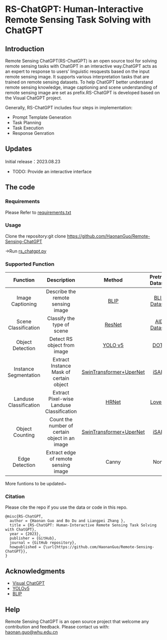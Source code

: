 # RS-ChatGPT: Human-Interactive Remote Sensing Task Solving with ChatGPT
Introduction
----
Remote Sensing ChatGPT(RS-ChatGPT) is an open source tool for solving remote sensing tasks with ChatGPT in an interactive way.ChatGPT acts as an expert to response to users' linguistic resquests based on the input remote sensing image.  It supports various interpretation tasks that are trained on remote sensing datasets. To help ChatGPT better understand remote sensing knowledge, image captioning and scene understanding of remote sensing image are set as prefix.RS-ChatGPT is developed based on the Visual ChatGPT project.

Generally, RS-ChatGPT includes four steps in implementation:
* Prompt Template Generation
* Task Planning
* Task Execution
* Response Genration
  

Updates
----
Initial release：2023.08.23
* TODO: Provide an interactive interface
  
The code
----
### Requirements
Please Refer to [requirements.txt](https://github.com/HaonanGuo/Remote-Sensing-ChatGPT/blob/main/requirements.txt)

### Usage
Clone the repository:git clone https://github.com/HaonanGuo/Remote-Sensing-ChatGPT<br/>

->Run [rs_chatgpt.py](https://github.com/HaonanGuo/Remote-Sensing-ChatGPT/blob/main/rs_chatgpt.py) 

### Supported Function
| Function |    Description  | Method | Pretrain Dataset     | Model Weights     |
| :--------: | :--------: | :--------: | :--------: | :--------: |
| Image Captioning | Describe the remote sensing image | [BLIP](https://icml.cc/virtual/2022/spotlight/16016) | [BLIP Dataset](https://icml.cc/virtual/2022/spotlight/16016)| [weight](https://github.com/salesforce/BLIP) |
| Scene Classification | Classify the type of scene | [ResNet](https://arxiv.org/abs/1512.03385) | [AID Dataset](http://www.captain-whu.com/project/AID/)| [weight](https://pan.baidu.com/s/1yNgUQKieZBEJZ0axzN4tiw?pwd=RSGP) |
| Object Detection | Detect RS object from image | [YOLO v5](https://zenodo.org/badge/latestdoi/264818686) | [DOTA](http://captain.whu.edu.cn/DOTAweb)| [weight](https://pan.baidu.com/s/1XTG-MLxx5_D0OO6M80OP1A?pwd=RSGP) |
| Instance Segmentation | Extract Instance Mask of certain object | [SwinTransformer+UperNet](https://github.com/open-mmlab/mmsegmentation) | [iSAID](https://captain-whu.github.io/iSAID/index)| [weight](https://pan.baidu.com/s/1Tv6BCt68L2deY_wMVZizgg?pwd=RSGP)|
| Landuse Classification | Extract Pixel-wise Landuse Classification | [HRNet](https://github.com/HRNet) | [LoveDA](https://github.com/Junjue-Wang/LoveDA)| [weight](https://pan.baidu.com/s/1m6yOXbT6cKGqJ64z86u7fQ?pwd=RSGP) |
| Object Counting | Count the number of certain object in an image | [SwinTransformer+UperNet](https://github.com/open-mmlab/mmsegmentation) | [iSAID](https://captain-whu.github.io/iSAID/index)| [weight](https://pan.baidu.com/s/1Tv6BCt68L2deY_wMVZizgg?pwd=RSGP)|
| Edge Detection | Extract edge of remote sensing image | Canny |None| None |

 More funtions to be updated~

### Citation

Please cite the repo if you use the data or code in this repo.

```
@misc{RS-ChatGPT,
  author = {Haonan Guo and Bo Du and Liangpei Zhang },
  title = {RS-ChatGPT: Human-Interactive Remote Sensing Task Solving with ChatGPT},
  year = {2023},
  publisher = {GitHub},
  journal = {GitHub repository},
  howpublished = {\url{https://github.com/HaonanGuo/Remote-Sensing-ChatGPT}},
}
```

## Acknowledgments
- [Visual ChatGPT](https://github.com/microsoft/TaskMatrix)
- [YOLOv5](https://github.com/hukaixuan19970627/yolov5_obb)
- [BLIP](https://github.com/salesforce/BLIP)
  
Help
----
Remote Sensing ChatGPT is an open source project that welcome any contribution and feedback. Please contact us with: haonan.guo@whu.edu.cn
